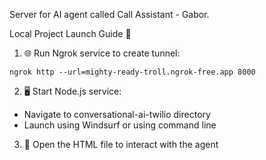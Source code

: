 Server for AI agent called Call Assistant - Gabor.

Local Project Launch Guide 🚀

1. 🌐 Run Ngrok service to create tunnel:

`ngrok http --url=mighty-ready-troll.ngrok-free.app 8000`

2. 🖥️ Start Node.js service:

- Navigate to conversational-ai-twilio directory
- Launch using Windsurf or using command line
  
3. 📄 Open the HTML file to interact with the agent
